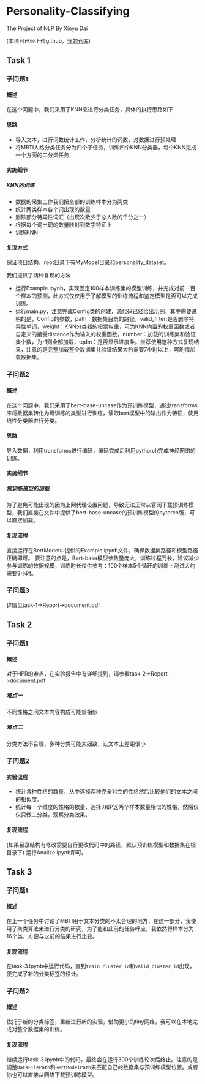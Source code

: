 # Personality-Classifying
The Project of NLP By Xinyu Dai

(本项目已经上传github，[我的仓库](https://github.com/YksYiZov/Personality-Classifying/tree/task-3))
## Task 1
### 子问题1
#### 概述
在这个问题中，我们采用了KNN来进行分类任务，具体的执行思路如下
#### 思路
- 导入文本，进行词数统计工作，分析统计的词数，对数据进行预处理
- 将MBTI人格分类任务分为四个子任务，训练四个KNN分类器，每个KNN完成一个方面的二分类任务
#### 实施细节
##### KNN的训练
- 数据的采集工作我们把全部的训练样本分为两类
- 统计两类样本各个词出现的数量
- 删除部分特异性词汇（出现次数少于总人数的千分之一）
- 根据每个词出现的数量映射到数字特征上
- 训练KNN
#### 复现方式
保证项目结构，root目录下有MyModel目录和personality_dataset。

我们提供了两种复现的方法

- 运行Example.ipynb，实现固定100样本训练集的模型训练，并完成对前一百个样本的预测，此方式仅仅用于了解模型的训练流程和鉴定模型是否可以完成训练。
- 运行main.py，注意完成Config类的创建，源代码已经给出示例，其中需要说明的是，Config的参数，path：数据集目录的路径，valid_fliter:是否删除特异性单词，weight：KNN分类器的投票权重，可为KNN内置的权重函数或者自定义的接受distance作为输入的权重函数，number：加载的训练集和验证集个数，为-1则全部加载，tqdm：是否显示进度条。推荐使用这种方式复现结果，注意的是完整加载整个数据集并验证结果大约需要7小时以上，可酌情加载数据集。

### 子问题2
#### 概述
在这个问题中，我们采用了bert-base-uncase作为预训练模型，通过transforms库将数据集转化为可训练的类型进行训练，读取bert模型中的输出作为特征，使用线性分类器进行分类。
#### 思路
导入数据，利用transforms进行编码，编码完成后利用pythorch完成神经网络的训练。
#### 实施细节
##### 预训练模型的加载
为了避免可能出现的因为上网代理设置问题，导致无法正常从官网下载预训练模型，我们直接在文件中提供了bert-base-uncase的预训练模型的pytorch版，可以直接加载。
#### 复现流程
直接运行在BertModel中提供的Example.ipynb文件，确保数据集路径和模型路径正确即可。
要注意的点是，Bert-base模型参数量庞大，训练过程冗长，建议减少参与训练的数据规模，训练时长仅供参考：100个样本5个循环的训练＋测试大约需要3小时。
### 子问题3
详情见task-1->Report->document.pdf

## Task 2
### 子问题1
#### 概述
对于HPR的难点，在实验报告中有详细提到，请参看task-2->Report->document.pdf
##### 难点一
不同性格之间文本内容构成可能很相似
##### 难点二
分类方法不合理，多种分类可能太细致，让文本上差距很小
### 子问题2
#### 实验流程
- 统计各种性格的数量，从中选择两种完全对立的性格然后比较他们的文本之间的相似度。
- 统计每一个维度的性格的数量，选择J和P这两个样本数量相似的性格，然后仅仅只做二分类，观察分类效果。
#### 复现流程
(如果目录结构有修改需要自行更改代码中的路径，默认预训练模型和数据集在根目录下)
运行Analize.ipynb即可。

## Task 3
### 子问题1
#### 概述
在上一个任务中讨论了MBTI用于文本分类的不太合理的地方，在这一部分，我使用了聚类算法来进行分类的研究，为了能和此前的任务呼应，我依然将样本分为16个类，方便与之前的结果进行比较。
#### 复现流程
在task-3.ipynb中运行代码，直到`train_cluster_id`和`valid_cluster_id`出现，便完成了新的分类标签的设计。
### 子问题2
#### 概述
依托于新的分类标签，重新进行新的实验，借助更小的tiny网络，我可以在本地完成对整个数据集的训练。
#### 复现流程
继续运行task-3.ipynb中的代码，最终会在运行300个训练轮次后终止。注意的是调整`DataFilePath`和`BertModelPath`来匹配自己的数据集与预训练模型位置。或者你也可以直接从网络下载预训练模型。